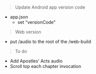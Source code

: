 > Update Android app version code  
* app.json
  * set "versionCode"

> Web version
* put /audio to the root of the /web-build

> To do
* Add Apostles' Acts audio
* Scroll top each chapter invocation